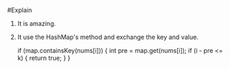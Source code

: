 #Explain
1. It is amazing.
2. It use the HashMap's method and exchange the key and value.
    
    
    if (map.containsKey(nums[i]))
    {
        int pre = map.get(nums[i]);
        if (i - pre <= k)
        {
            return true;
        }
    }
